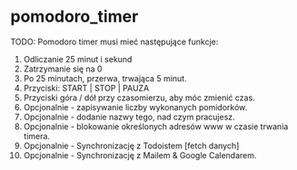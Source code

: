 # pomodoro_timer

TODO:
Pomodoro timer musi mieć następujące funkcje:
1. Odliczanie 25 minut i sekund
2. Zatrzymanie się na 0
3. Po 25 minutach, przerwa, trwająca 5 minut.
4. Przyciski: START | STOP | PAUZA
5. Przyciski góra / dół przy czasomierzu, aby móc zmienić czas.
6. Opcjonalnie - zapisywanie liczby wykonanych pomidorków.
7. Opcjonalnie - dodanie nazwy tego, nad czym pracujesz.
8. Opcjonalnie - blokowanie określonych adresów www w czasie trwania timera.
9. Opcjonalnie - Synchronizację z Todoistem [fetch danych]
10. Opcjonalnie - Synchronizację z Mailem & Google Calendarem. 
